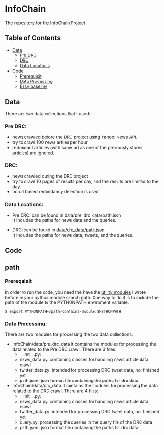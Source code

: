 # InfoChain

The repository for the InfoChain Project

## Table of Contents
  - [Data](#data)
    - [Pre DRC](#pre-drc)
    - [DRC](#drc)
    - [Data Locations](#data-locations)
  - [Code](#code)
    - [Prerequisit](#prerequisit)
    - [Data Processing](#data-processing)
    - [Easy baseline](#drc)
    
    
    
## Data

 There are two data collections that I used:
 ### Pre DRC:    
  * news crawled before the DRC project using Yahoo! News API.  
  * try to crawl 100 news artiles per hour  
  * redundant articles (with same url as one of the previously stored articles) are ignored.
  
 ### DRC:  
  * news crawled during the DRC project
  * try to crawl 10 pages of results per day, and the results are limited to the day.
  * no url based redundancy detection is used
     
  
 ### Data Locations:  
  * Pre DRC: can be found in [data/pre_drc_data/path.json](https://github.com/lukuang/InfoChain/blob/master/data/pre_drc_data/path.json)  
      It includes the paths for news data and the queries.
      
  * DRC: can be found in [data/drc_data/path.json](https://github.com/lukuang/InfoChain/blob/master/data/drc_data/path.json)  
      It includes the paths for news data, tweets, and the queries.
  

## Code
  ## path 
  ### Prerequisit
  In order to run the code, you need the have the [utility modules](https://github.com/lukuang/myUtility) I wrote before in   your python module search path. One way to do it is to include the path of the module to the PYTHONPATH enviroment variable:
  
  ```$ export PYTHONPATH=/path-contains-module:$PYTHONPATH```
  ### Data Processing:  
  There are two modules for processing the two data collections:
   * InfoChain/data/pre_drc_data
     It contains the modules for processing the data related to the Pre DRC crawl. There are 3 files: 
      * \_\_init\_\_.py:  
      * news_data.py: containing classes for handling news article data crawl  
      * twitter_data.py: intended for processing DRC tweet data, not finished yet 
      * path.json: json format file containing the paths for drc data
   * InfoChain/data/drc_data
     It contains the modules for processing the data related to the DRC crawl. There are 4 files: 
      * \_\_init\_\_.py:  
      * news_data.py: containing classes for handling news article data crawl  
      * twitter_data.py: intended for processing DRC tweet data, not finished yet 
      * query.py: processing the queries in the query file of the DRC data
      * path.json: json format file containing the paths for drc data
      
      
      
  
  
  


